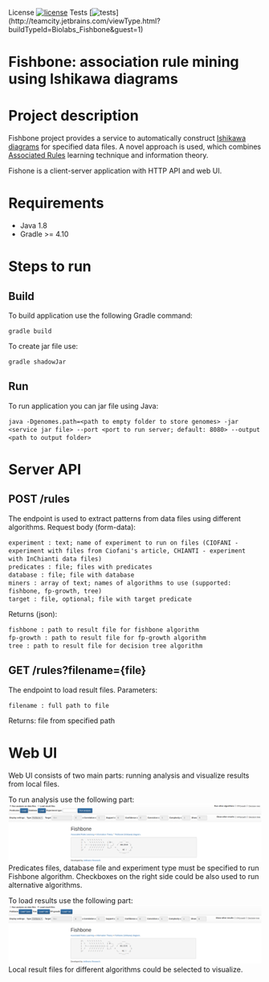 License [![license](https://img.shields.io/github/license/mashape/apistatus.svg)](https://opensource.org/licenses/MIT)
Tests [![tests](http://teamcity.jetbrains.com/app/rest/builds/buildType:(id:Biolabs_Fishbone)/statusIcon.svg)](http://teamcity.jetbrains.com/viewType.html?buildTypeId=Biolabs_Fishbone&guest=1)

Fishbone: association rule mining using Ishikawa diagrams 
==============

# Project description

Fishbone project provides a service to automatically construct [Ishikawa diagrams](https://en.wikipedia.org/wiki/Ishikawa_diagram) for specified data files. A novel approach is used, which combines [Associated Rules](https://en.wikipedia.org/wiki/Association_rule_learning) learning technique and information theory.

Fishone is a client-server application with HTTP API and web UI. 

# Requirements
 - Java 1.8
 - Gradle >= 4.10

# Steps to run
## Build
To build application use the following Gradle  command:

    gradle build

To create jar file use:

    gradle shadowJar

## Run
To run application you can jar file using Java:

    java -Dgenomes.path=<path to empty folder to store genomes> -jar <service jar file> --port <port to run server; default: 8080> --output <path to output folder>

# Server API
## POST /rules
The endpoint is used to extract patterns from data files using different algorithms.
Request body (form-data):

    experiment : text; name of experiment to run on files (CIOFANI - experiment with files from Ciofani's article, CHIANTI - experiment with InChianti data files)
    predicates : file; files with predicates
    database : file; file with database
    miners : array of text; names of algorithms to use (supported: fishbone, fp-growth, tree)
    target : file, optional; file with target predicate

Returns (json):

    fishbone : path to result file for fishbone algorithm
    fp-growth : path to result file for fp-growth algorithm
    tree : path to result file for decision tree algorithm

## GET /rules?filename={file}
The endpoint to load result files.
Parameters:

    filename : full path to file

Returns:
file from specified path

# Web UI
Web UI consists of two main parts: running analysis and visualize results from local files.

To run analysis use the following part:
![alt text](src/main/resources/service_ui_1.png "Run analysis UI")
Predicates files, database file and experiment type must be specified to run Fishbone algorithm. Checkboxes on the right side could be also used to run alternative algorithms.

To load results use the following part:
 ![alt text](src/main/resources/service_ui_2.png "Load results UI")
Local result files for different algorithms could be selected to visualize.